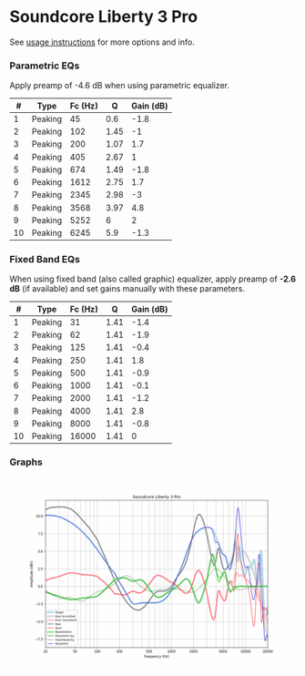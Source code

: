 # Soundcore Liberty 3 Pro
See [usage instructions](https://github.com/jaakkopasanen/AutoEq#usage) for more options and info.

### Parametric EQs
Apply preamp of -4.6 dB when using parametric equalizer.

|   # | Type    |   Fc (Hz) |    Q |   Gain (dB) |
|-----|---------|-----------|------|-------------|
|   1 | Peaking |        45 | 0.6  |        -1.8 |
|   2 | Peaking |       102 | 1.45 |        -1   |
|   3 | Peaking |       200 | 1.07 |         1.7 |
|   4 | Peaking |       405 | 2.67 |         1   |
|   5 | Peaking |       674 | 1.49 |        -1.8 |
|   6 | Peaking |      1612 | 2.75 |         1.7 |
|   7 | Peaking |      2345 | 2.98 |        -3   |
|   8 | Peaking |      3568 | 3.97 |         4.8 |
|   9 | Peaking |      5252 | 6    |         2   |
|  10 | Peaking |      6245 | 5.9  |        -1.3 |

### Fixed Band EQs
When using fixed band (also called graphic) equalizer, apply preamp of **-2.6 dB** (if available) and set gains manually with these parameters.

|   # | Type    |   Fc (Hz) |    Q |   Gain (dB) |
|-----|---------|-----------|------|-------------|
|   1 | Peaking |        31 | 1.41 |        -1.4 |
|   2 | Peaking |        62 | 1.41 |        -1.9 |
|   3 | Peaking |       125 | 1.41 |        -0.4 |
|   4 | Peaking |       250 | 1.41 |         1.8 |
|   5 | Peaking |       500 | 1.41 |        -0.9 |
|   6 | Peaking |      1000 | 1.41 |        -0.1 |
|   7 | Peaking |      2000 | 1.41 |        -1.2 |
|   8 | Peaking |      4000 | 1.41 |         2.8 |
|   9 | Peaking |      8000 | 1.41 |        -0.8 |
|  10 | Peaking |     16000 | 1.41 |         0   |

### Graphs
![](./Soundcore%20Liberty%203%20Pro.png)

